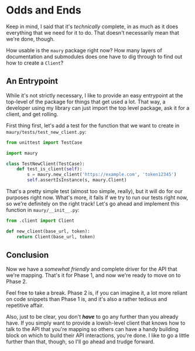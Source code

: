 # Odds and Ends #

Keep in mind, I said that it's *technically* complete, in as much as it does everything that we need for it to do. That doesn't necessarily mean that we're done, though.

How usable is the `maury` package right now? How many layers of documentation and submodules does one have to dig through to find out how to create a `Client`?

## An Entrypoint ##

While it's not strictly necessary, I like to provide an easy entrypoint at the top-level of the package for things that get used a lot. That way, a developer using my library can just import the top level package, ask it for a client, and get rolling.

First thing first, let's add a test for the function that we want to create in `maury/tests/test_new_client.py`:

```python
from unittest import TestCase

import maury

class TestNewClient(TestCase):
    def test_is_client(self):
        s = maury.new_client('https://example.com', 'token12345')
        self.assertIsInstance(s, maury.Client)
```

That's a pretty simple test (almost too simple, really), but it will do for our purposes right now. What's more, it fails if we try to run our tests right now, so we're definitely on the right track! Let's go ahead and implement this function in `maury/__init__.py`:

```python
from .client import Client

def new_client(base_url, token):
    return Client(base_url, token)
```

## Conclusion ##

Now we have a *somewhat friendly* and complete driver for the API that we're mapping. That's it for Phase 1, and now we're ready to move on to Phase 2.

Feel free to take a break. Phase 2 is, if you can imagine it, a lot more reliant on code snippets than Phase 1 is, and it's also a rather tedious and repetitive affair.

Also, just to be clear, you don't ***have*** to go any further than you already have. If you simply want to provide a lowish-level client that knows how to talk to the API that you're mapping so others can have a handy building block on which to build their API interactions, you're done. I like to go a little further than that, though, so I'll go ahead and trudge forward.

